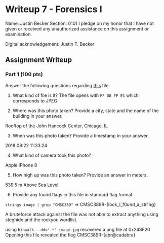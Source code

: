 # Writeup 7 - Forensics I

Name: Justin Becker
Section: 0101
I pledge on my honor that I have not given or received any unauthorized assistance on this assignment or examination.

Digital acknowledgement: Justin T. Becker

## Assignment Writeup

### Part 1 (100 pts)
Answer the following questions regarding [this](../image) file:

1. What kind of file is it?
The file opens with `FF D8 FF E1` which corresponds to JPEG

2. Where was this photo taken? Provide a city, state and the name of the building in your answer.

Rooftop of the John Hancock Center, Chicago, IL

3. When was this photo taken? Provide a timestamp in your answer.

2018:08:22 11:33:24

4. What kind of camera took this photo?

Apple iPhone 8

5. How high up was this photo taken? Provide an answer in meters.

539.5 m Above Sea Level

6. Provide any found flags in this file in standard flag format.

`strings image | grep "CMSC389"` => CMSC389R-{look_I_f0und_a_str1ng}

A bruteforce attack against the file was not able to extract anything using steghide and the rockyou wordlist.

using `binwalk --dd='.*' image.jpg` recovered a png file at 0x248F20
Opening this file revealed the flag CMSC389R-{abr@cadabra}